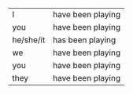 |           |                   |
| --------- | ----------------- |
| I         | have been playing |
| you       | have been playing |
| he/she/it | has been playing  |
| we        | have been playing |
| you       | have been playing |
| they      | have been playing |